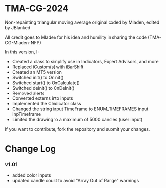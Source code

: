 # TMA-CG-2024
 Non-repainting triangular moving average original coded by Mladen, edited by JBlanked

All credit goes to Mladen for his idea and humility in sharing the code (TMA-CG-Mladen-NFP)

In this version, I:
- Created a class to simplify use in Indicators, Expert Advisors, and more
- Replaced iCustom(s) with iBarShift
- Created an MT5 version
- Switched init() to OnInit()
- Switched start() to OnCalculate()
- Switched deinit() to OnDeInit()
- Removed alerts
- Converted externs into inputs
- Implemented the CIndicator class
- Changed the string input TimeFrame to ENUM_TIMEFRAMES input inpTimeframe
- Limited the drawing to a maximum of 5000 candles (user input)

If you want to contribute, fork the repository and submit your changes.


# Change Log

### v1.01
- added color inputs
- updated candle count to avoid "Array Out of Range" warnings
